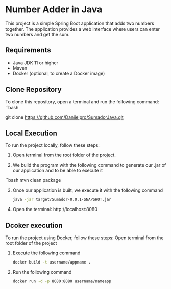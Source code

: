  
# Number Adder in Java

This project is a simple Spring Boot application that adds two numbers together. The application provides a web interface where users can enter two numbers and get the sum.

## Requirements

- Java JDK 11 or higher
- Maven
- Docker (optional, to create a Docker image)

## Clone Repository

To clone this repository, open a terminal and run the following command:
``bash

git clone https://github.com/Daniielpro/SumadorJava.git

 
## Local Execution

To run the project locally, follow these steps:

1. Open terminal from the root folder of the project. 

2. We build the program with the following command to generate our .jar of our application and to be able to execute it 

  ``bash
  mvn clean package 

3. Once our application is built, we execute it with the following command

   ```bash
   java -jar target/Sumador-0.0.1-SNAPSHOT.jar 

4. Open the terminal: http://localhost:8080

## Dcoker execution

To run the project using Docker, follow these steps:
Open terminal from the root folder of the project

1. Execute the following command

   ````bash
   docker build -t username/appname .

2. Run the following command

   ````bash
   docker run -d -p 8080:8080 username/nameapp



